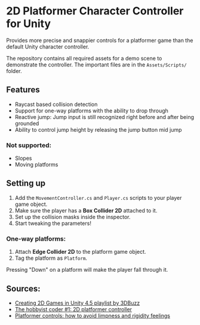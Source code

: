 # 2D Platformer Character Controller for Unity

Provides more precise and snappier controls for a platformer game than the default Unity character controller.

The repository contains all required assets for a demo scene to demonstrate the controller. The important files are in the `Assets/Scripts/` folder.

## Features
  - Raycast based collision detection
  - Support for one-way platforms with the ability to drop through
  - Reactive jump: Jump input is still recognized right before and after being grounded
  - Ability to control jump height by releasing the jump button mid jump
### Not supported:
  - Slopes
  - Moving platforms

## Setting up
  1. Add the `MovementController.cs` and `Player.cs` scripts to your player game object.
  2. Make sure the player has a **Box Collider 2D** attached to it.
  3. Set up the collision masks inside the inspector.
  4. Start tweaking the parameters!
### One-way platforms:
  1. Attach **Edge Collider 2D** to the platform game object.
  2. Tag the platform as `Platform`.

  Pressing "Down" on a platform will make the player fall through it.

## Sources:
  - [Creating 2D Games in Unity 4.5 playlist by 3DBuzz](https://www.youtube.com/playlist?list=PLt_Y3Hw1v3QSFdh-evJbfkxCK_bjUD37n)
  - [The hobbyist coder #1: 2D platformer controller](https://www.gamasutra.com/blogs/YoannPignole/20131010/202080/The_hobbyist_coder_1_2D_platformer_controller.php)
  - [Platformer controls: how to avoid limpness and rigidity feelings](https://www.gamasutra.com/blogs/YoannPignole/20140103/207987/Platformer_controls_how_to_avoid_limpness_and_rigidity_feelings.php)

